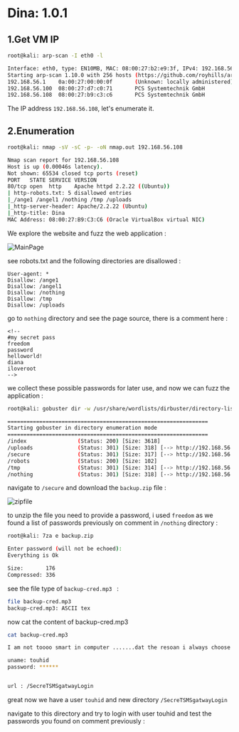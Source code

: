 # Dina: 1.0.1

## 1.Get VM IP

```bash
root@kali: arp-scan -I eth0 -l

Interface: eth0, type: EN10MB, MAC: 08:00:27:b2:e9:3f, IPv4: 192.168.56.102
Starting arp-scan 1.10.0 with 256 hosts (https://github.com/royhills/arp-scan)
192.168.56.1    0a:00:27:00:00:0f       (Unknown: locally administered)
192.168.56.100  08:00:27:d7:c0:71       PCS Systemtechnik GmbH
192.168.56.108  08:00:27:b9:c3:c6       PCS Systemtechnik GmbH
```

The IP address `192.168.56.108`, let's enumerate it.


## 2.Enumeration

```bash
root@kali: nmap -sV -sC -p- -oN nmap.out 192.168.56.108

Nmap scan report for 192.168.56.108
Host is up (0.00046s latency).
Not shown: 65534 closed tcp ports (reset)
PORT   STATE SERVICE VERSION
80/tcp open  http    Apache httpd 2.2.22 ((Ubuntu))
| http-robots.txt: 5 disallowed entries 
|_/ange1 /angel1 /nothing /tmp /uploads
|_http-server-header: Apache/2.2.22 (Ubuntu)
|_http-title: Dina
MAC Address: 08:00:27:B9:C3:C6 (Oracle VirtualBox virtual NIC)
```

We explore the website and fuzz the web application :

![MainPage](https://github.com/Git-K3rnel/VulnHub/assets/127470407/cd80ecb5-6813-4ff2-9c0b-adbe5f7088b6)

see robots.txt and the following directories are disallowed :

```text
User-agent: *
Disallow: /ange1
Disallow: /angel1
Disallow: /nothing
Disallow: /tmp
Disallow: /uploads
```

go to `nothing` directory and see the page source, there is a comment here :

```text
<!--
#my secret pass
freedom
password
helloworld!
diana
iloveroot
-->
```

we collect these possible passwords for later use, and now we can fuzz the application :

```bash
root@kali: gobuster dir -w /usr/share/wordlists/dirbuster/directory-list-2.3-medium.txt -u http://192.168.56.108

===============================================================
Starting gobuster in directory enumeration mode
===============================================================
/index                (Status: 200) [Size: 3618]
/uploads              (Status: 301) [Size: 318] [--> http://192.168.56.108/uploads/]
/secure               (Status: 301) [Size: 317] [--> http://192.168.56.108/secure/]
/robots               (Status: 200) [Size: 102]
/tmp                  (Status: 301) [Size: 314] [--> http://192.168.56.108/tmp/]
/nothing              (Status: 301) [Size: 318] [--> http://192.168.56.108/nothing/]
```

navigate to `/secure` and download the `backup.zip` file :

![zipfile](https://github.com/Git-K3rnel/VulnHub/assets/127470407/0d31dd89-96eb-4572-86a1-ea84fb5ce581)

to unzip the file you need to provide a password, i used `freedom` as we found a list of passwords previously on comment in `/nothing` directory :

```bash
root@kali: 7za e backup.zip

Enter password (will not be echoed):
Everything is Ok      

Size:       176
Compressed: 336
```
see the file type of `backup-cred.mp3 ` :

```bash
file backup-cred.mp3                                                                                
backup-cred.mp3: ASCII tex
```

now cat the content of backup-cred.mp3 

```bash
cat backup-cred.mp3

I am not toooo smart in computer .......dat the resoan i always choose easy password...with creds backup file....

uname: touhid
password: ******


url : /SecreTSMSgatwayLogin
```

great now we have a user `touhid` and new directory `/SecreTSMSgatwayLogin`

navigate to this directory and try to login with user touhid and test the passwords you found on comment previously :













